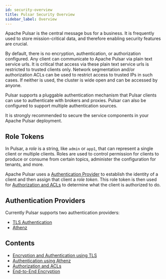```yaml
---
id: security-overview
title: Pulsar Security Overview
sidebar_label: Overview
---
```


Apache Pulsar is the central message bus for a business. It is frequently used to store mission-critical data, and therefore enabling security features are crucial.

By default, there is no encryption, authentication, or authorization configured. Any client can communicate to Apache Pulsar via plain text service urls.
It is critical that access via these plain text service urls is restricted to trusted clients only. Network segmentation and/or authorization ACLs can be used
to restrict access to trusted IPs in such cases. If neither is used, the cluster is wide open and can be accessed by anyone.

Pulsar supports a pluggable authentication mechanism that Pulsar clients can use to authenticate with brokers and proxies. Pulsar
can also be configured to support multiple authentication sources.

It is strongly recommended to secure the service components in your Apache Pulsar deployment.

## Role Tokens

In Pulsar, a *role* is a string, like `admin` or `app1`, that can represent a single client or multiple clients. Roles are used to control permission for clients
to produce or consume from certain topics, administer the configuration for tenants, and more.

Apache Pulsar uses a [Authentication Provider](#authentication-providers) to establish the identity of a client and then assign that client a *role token*. This
role token is then used for [Authorization and ACLs](../authorization) to determine what the client is authorized to do.

## Authentication Providers

Currently Pulsar supports two authentication providers:

- [TLS Authentication](security-tls.md)
- [Athenz](../athenz)

## Contents

- [Encryption and Authentication using TLS](security-tls.md)
- [Authentication using Athenz](../athenz)
- [Authorization and ACLs](../authorization)
- [End-to-End Encryption](security-encryption)


